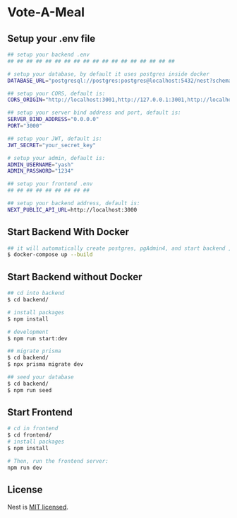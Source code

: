 # Vote-A-Meal

## Setup your .env file
```bash
## setup your backend .env
## ## ## ## ## ## ## ## ## ## ## ## ## ## ## ## ## ## 

# setup your database, by default it uses postgres inside docker
DATABASE_URL="postgresql://postgres:postgres@localhost:5432/nest?schema=public"

## setup your CORS, default is:
CORS_ORIGIN="http://localhost:3001,http://127.0.0.1:3001,http://localhost:3000,http://27.0.0.1:3000,http://backend:3000/, http://backend:3001/"

## setup your server bind address and port, default is:
SERVER_BIND_ADDRESS="0.0.0.0"
PORT="3000"

## setup your JWT, default is:
JWT_SECRET="your_secret_key"

# setup your admin, default is:
ADMIN_USERNAME="yash"
ADMIN_PASSWORD="1234"

## setup your frontend .env
## ## ## ## ## ## ## ## ## 

## setup your backend address, default is:
NEXT_PUBLIC_API_URL=http://localhost:3000
```

## Start Backend With Docker 

```bash
## it will automatically create postgres, pgAdmin4, and start backend , and also seed your database
$ docker-compose up --build
```

## Start Backend without Docker 

```bash
## cd into backend
$ cd backend/

# install packages
$ npm install

# development
$ npm run start:dev

## migrate prisma
$ cd backend/
$ npx prisma migrate dev

## seed your database 
$ cd backend/
$ npm run seed

```

## Start Frontend 

```bash
# cd in frontend
$ cd frontend/
# install packages
$ npm install

# Then, run the frontend server:
npm run dev

```



## License

Nest is [MIT licensed](https://github.com/nestjs/nest/blob/master/LICENSE).
